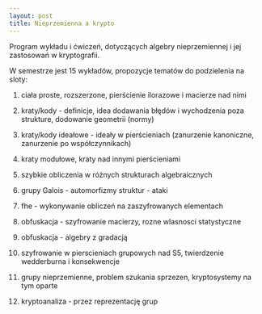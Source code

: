 ```yaml
---
layout: post
title: Nieprzemienna a krypto
---
```


Program wykładu i ćwiczeń, dotyczących algebry nieprzemiennej i jej zastosowań
w kryptografii.

W semestrze jest 15 wykładów, propozycje tematów do podzielenia na sloty:

1. ciała proste, rozszerzone, pierścienie ilorazowe i macierze nad nimi

2. kraty/kody - definicje, idea dodawania błędów i wychodzenia poza strukture, dodowanie geometrii (normy)

3. kraty/kody ideałowe - ideały w pierścieniach (zanurzenie kanoniczne, zanurzenie po współczynnikach)

4. kraty modułowe, kraty nad innymi pierścieniami

5. szybkie obliczenia w różnych strukturach algebraicznych

6. grupy Galois - automorfizmy struktur - ataki

7. fhe - wykonywanie obliczeń na zaszyfrowanych elementach

8. obfuskacja - szyfrowanie macierzy, rozne wlasnosci statystyczne

9. obfuskacja - algebry z gradacją

10. szyfrowanie w pierscieniach grupowych nad S5, twierdzenie wedderburna i konsekwencje

11. grupy nieprzemienne, problem szukania sprzezen, kryptosystemy na tym oparte

12. kryptoanaliza - przez reprezentację grup
